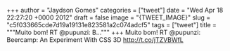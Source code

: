 
+++
author = "Jaydson Gomes"
categories = ["tweet"]
date = "Wed Apr 18 22:27:20 +0000 2012"
draft = false
image = "{TWEET_IMAGE}"
slug = "c5f033665cde7d19a19131e823581a2c074adcf5"
tags = ["tweet"]
title = """Muito bom! RT @pupunzi: B..."""
+++
Muito bom! RT @pupunzi: Beercamp: An Experiment With CSS 3D http://t.co/jTZVBWfL
